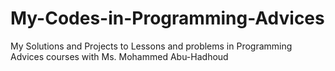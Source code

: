 # My-Codes-in-Programming-Advices
My Solutions and Projects to Lessons and problems in Programming Advices courses with Ms. Mohammed Abu-Hadhoud
